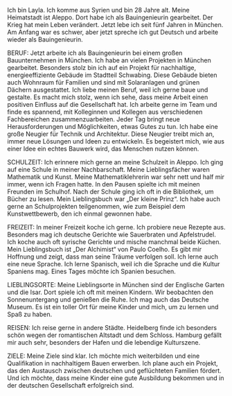Ich bin Layla. Ich komme aus Syrien und bin 28 Jahre alt. Meine Heimatstadt ist Aleppo. Dort habe ich als Bauingenieurin gearbeitet. Der Krieg hat mein Leben verändert. Jetzt lebe ich seit fünf Jahren in München. Am Anfang war es schwer, aber jetzt spreche ich gut Deutsch und arbeite wieder als Bauingenieurin.

BERUF: Jetzt arbeite ich als Bauingenieurin bei einem großen Bauunternehmen in München. Ich habe an vielen Projekten in München gearbeitet. Besonders stolz bin ich auf ein Projekt für nachhaltige, energieeffiziente Gebäude im Stadtteil Schwabing. Diese Gebäude bieten auch Wohnraum für Familien und sind mit Solaranlagen und grünen Dächern ausgestattet. Ich liebe meinen Beruf, weil ich gerne baue und gestalte. Es macht mich stolz, wenn ich sehe, dass meine Arbeit einen positiven Einfluss auf die Gesellschaft hat. Ich arbeite gerne im Team und finde es spannend, mit Kolleginnen und Kollegen aus verschiedenen Fachbereichen zusammenzuarbeiten. Jeder Tag bringt neue Herausforderungen und Möglichkeiten, etwas Gutes zu tun. Ich habe eine große Neugier für Technik und Architektur. Diese Neugier treibt mich an, immer neue Lösungen und Ideen zu entwickeln. Es begeistert mich, wie aus einer Idee ein echtes Bauwerk wird, das Menschen nutzen können.

SCHULZEIT: Ich erinnere mich gerne an meine Schulzeit in Aleppo. Ich ging auf eine Schule in meiner Nachbarschaft. Meine Lieblingsfächer waren Mathematik und Kunst. Meine Mathematiklehrerin war sehr nett und half mir immer, wenn ich Fragen hatte. In den Pausen spielte ich mit meinen Freunden im Schulhof. Nach der Schule ging ich oft in die Bibliothek, um Bücher zu lesen. Mein Lieblingsbuch war „Der kleine Prinz“. Ich habe auch gerne an Schulprojekten teilgenommen, wie zum Beispiel dem Kunstwettbewerb, den ich einmal gewonnen habe.

FREIZEIT: In meiner Freizeit koche ich gerne. Ich probiere neue Rezepte aus. Besonders mag ich deutsche Gerichte wie Sauerbraten und Apfelstrudel. Ich koche auch oft syrische Gerichte und mische manchmal beide Küchen. Mein Lieblingsbuch ist „Der Alchimist“ von Paulo Coelho. Es gibt mir Hoffnung und zeigt, dass man seine Träume verfolgen soll. Ich lerne auch eine neue Sprache. Ich lerne Spanisch, weil ich die Sprache und die Kultur Spaniens mag. Eines Tages möchte ich Spanien besuchen.

LIEBLINGSORTE: Meine Lieblingsorte in München sind der Englische Garten und die Isar. Dort spiele ich oft mit meinen Kindern. Wir beobachten den Sonnenuntergang und genießen die Ruhe. Ich mag auch das Deutsche Museum. Es ist ein toller Ort für meine Kinder und mich, um zu lernen und Spaß zu haben.

REISEN: Ich reise gerne in andere Städte. Heidelberg finde ich besonders schön wegen der romantischen Altstadt und dem Schloss. Hamburg gefällt mir auch sehr, besonders der Hafen und die lebendige Kulturszene.

ZIELE: Meine Ziele sind klar. Ich möchte mich weiterbilden und eine Qualifikation in nachhaltigem Bauen erwerben. Ich plane auch ein Projekt, das den Austausch zwischen deutschen und geflüchteten Familien fördert. Und ich möchte, dass meine Kinder eine gute Ausbildung bekommen und in der deutschen Gesellschaft erfolgreich sind.